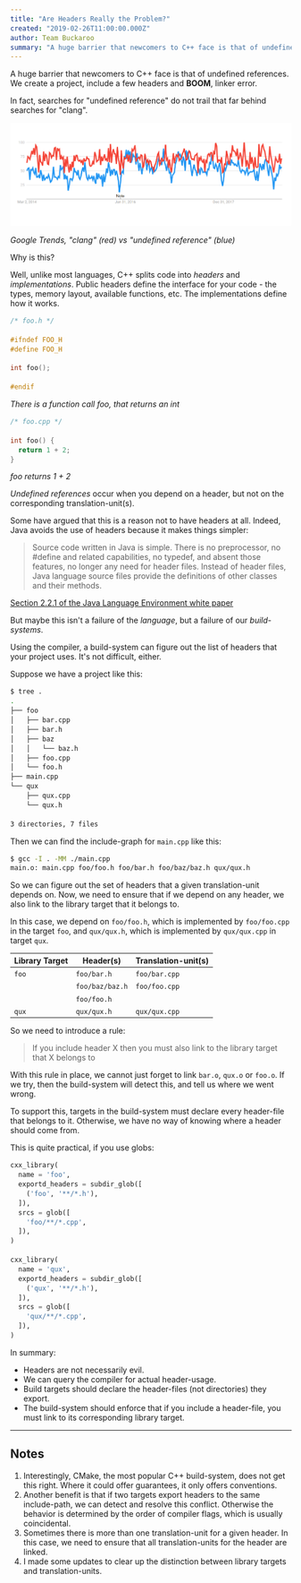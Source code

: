 ```yaml
---
title: "Are Headers Really the Problem?"
created: "2019-02-26T11:00:00.000Z"
author: Team Buckaroo
summary: "A huge barrier that newcomers to C++ face is that of undefined references. We create a project, include a few headers and BOOM, linker error. What if we could fix this at a build-system level?"
---
```

A huge barrier that newcomers to C++ face is that of undefined references. We create a project, include a few headers and **BOOM**, linker error.

In fact, searches for "undefined reference" do not trail that far behind searches for "clang".

![Google Trends](/img/undefined-ref-trends.png)

*Google Trends, "clang" (red) vs "undefined reference" (blue)*

Why is this?

Well, unlike most languages, C++ splits code into *headers* and *implementations*. Public headers define the interface for your code - the types, memory layout, available functions, etc. The implementations define how it works.

```c++
/* foo.h */

#ifndef FOO_H
#define FOO_H

int foo();

#endif
```

*There is a function call foo, that returns an int*

```c++
/* foo.cpp */

int foo() {
  return 1 + 2;
}
```

*foo returns 1 + 2*

*Undefined references* occur when you depend on a header, but not on the corresponding translation-unit(s).

Some have argued that this is a reason not to have headers at all. Indeed, Java avoids the use of headers because it makes things simpler:

> Source code written in Java is simple. There is no preprocessor, no #define and related capabilities, no typedef, and absent those features, no longer any need for header files. Instead of header files, Java language source files provide the definitions of other classes and their methods.

[Section 2.2.1 of the Java Language Environment white paper](http://java.sun.com/docs/white/langenv/)

But maybe this isn't a failure of the *language*, but a failure of our *build-systems*.

Using the compiler, a build-system can figure out the list of headers that your project uses. It's not difficult, either.

Suppose we have a project like this:

```bash
$ tree .
.
├── foo
│   ├── bar.cpp
│   ├── bar.h
│   ├── baz
│   │   └── baz.h
│   ├── foo.cpp
│   └── foo.h
├── main.cpp
└── qux
    ├── qux.cpp
    └── qux.h

3 directories, 7 files
```

Then we can find the include-graph for `main.cpp` like this:

```bash
$ gcc -I . -MM ./main.cpp
main.o: main.cpp foo/foo.h foo/bar.h foo/baz/baz.h qux/qux.h
```

So we can figure out the set of headers that a given translation-unit depends on. Now, we need to ensure that if we depend on any header, we also link to the library target that it belongs to.

In this case, we depend on `foo/foo.h`, which is implemented by `foo/foo.cpp` in the target `foo`, and `qux/qux.h`, which is implemented by `qux/qux.cpp` in target `qux`.

| Library Target  | Header(s)           | Translation-unit(s) |
| --------------- | ------------------- | ------------------- |
| `foo`           | `foo/bar.h`         | `foo/bar.cpp`       |
|                 | `foo/baz/baz.h`     | `foo/foo.cpp`       |
|                 | `foo/foo.h`         |                     |
| `qux`           | `qux/qux.h`         | `qux/qux.cpp`       |

So we need to introduce a rule:

 > If you include header X then you must also link to the library target that X belongs to

With this rule in place, we cannot just forget to link `bar.o`, `qux.o` or `foo.o`. If we try, then the build-system will detect this, and tell us where we went wrong.

To support this, targets in the build-system must declare every header-file that belongs to it. Otherwise, we have no way of knowing where a header should come from.

This is quite practical, if you use globs:

```python
cxx_library(
  name = 'foo',
  exportd_headers = subdir_glob([
    ('foo', '**/*.h'),
  ]),
  srcs = glob([
    'foo/**/*.cpp',
  ]),
)

cxx_library(
  name = 'qux',
  exportd_headers = subdir_glob([
    ('qux', '**/*.h'),
  ]),
  srcs = glob([
    'qux/**/*.cpp',
  ]),
)
```

In summary:

 - Headers are not necessarily evil.
 - We can query the compiler for actual header-usage.
 - Build targets should declare the header-files (not directories) they export.
 - The build-system should enforce that if you include a header-file, you must link to its corresponding library target.

---

## Notes

 1. Interestingly, CMake, the most popular C++ build-system, does not get this right. Where it could offer guarantees, it only offers conventions.
 2. Another benefit is that if two targets export headers to the same include-path, we can detect and resolve this conflict. Otherwise the behavior is determined by the order of compiler flags, which is usually coincidental.
 3. Sometimes there is more than one translation-unit for a given header. In this case, we need to ensure that all translation-units for the header are linked.
 4. I made some updates to clear up the distinction between library targets and translation-units.
